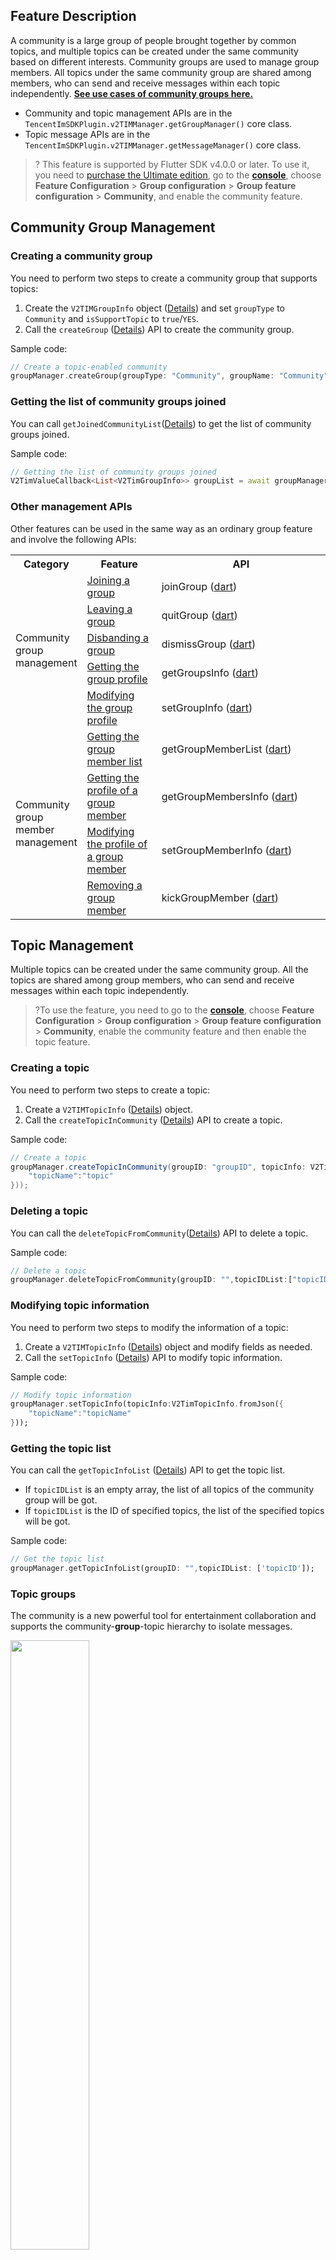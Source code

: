 ## Feature Description
A community is a large group of people brought together by common topics, and multiple topics can be created under the same community based on different interests.
Community groups are used to manage group members. All topics under the same community group are shared among members, who can send and receive messages within each topic independently.
[**See use cases of community groups here.**](https://intl.cloud.tencent.com/document/product/1047/49713)

- Community and topic management APIs are in the `TencentImSDKPlugin.v2TIMManager.getGroupManager()` core class.
- Topic message APIs are in the `TencentImSDKPlugin.v2TIMManager.getMessageManager()` core class.

>? This feature is supported by Flutter SDK v4.0.0 or later. To use it, you need to [purchase the Ultimate edition](https://www.tencentcloud.com/document/product/1047/34577), go to the [**console**](https://console.cloud.tencent.com/im/qun-setting), choose **Feature Configuration** > **Group configuration** > **Group feature configuration** > **Community**, and enable the community feature.

## Community Group Management
### Creating a community group

You need to perform two steps to create a community group that supports topics:

1. Create the `V2TIMGroupInfo` object ([Details](https://comm.qq.com/im/doc/flutter/en/SDKAPI/Class/Group/V2TimGroupInfo.html?h=V2TIMGroupInfo)) and set `groupType` to `Community` and `isSupportTopic` to `true`/`YES`.
2. Call the `createGroup` ([Details](https://comm.qq.com/im/doc/flutter/en/SDKAPI/Api/V2TIMGroupManager/createGroup.html?h=createGroup)) API to create the community group.

Sample code:

```dart
// Create a topic-enabled community
groupManager.createGroup(groupType: "Community", groupName: "Community",isSupportTopic: true);
```


### Getting the list of community groups joined
You can call `getJoinedCommunityList`([Details](https://comm.qq.com/im/doc/flutter/en/SDKAPI/Api/V2TIMGroupManager/getJoinedCommunityList.html?h=getJoinedCommunityList)) to get the list of community groups joined.

Sample code:

```dart
// Getting the list of community groups joined
V2TimValueCallback<List<V2TimGroupInfo>> groupList = await groupManager.getJoinedCommunityList();
```

### Other management APIs
Other features can be used in the same way as an ordinary group feature and involve the following APIs:

<table>
<tr>
<th width="15%">Category</th>
<th width="25%">Feature</th>
<th width="60%">API</th>
</tr>
<tr>
<td rowspan="5">Community group management</td>
<td><a href="https://intl.cloud.tencent.com/document/product/1047/48464">Joining a group</a></td>
<td>joinGroup (<a href="https://comm.qq.com/im/doc/flutter/en/SDKAPI/Api/V2TIMManager/joinGroup.html">dart</a>)</td>
</tr>
<tr>
<td><a href="https://intl.cloud.tencent.com/document/product/1047/48464">Leaving a group</a></td>
<td>quitGroup (<a href="https://comm.qq.com/im/doc/flutter/en/SDKAPI/Api/V2TIMManager/quitGroup.html">dart</a>)</td>
</tr>
<tr>
<td><a href="https://intl.cloud.tencent.com/document/product/1047/48464">Disbanding a group</a></td>
<td>dismissGroup (<a href="https://comm.qq.com/im/doc/flutter/en/SDKAPI/Api/V2TIMManager/dismissGroup.html">dart</a>)</td>
</tr>
<tr>
<td><a href="https://intl.cloud.tencent.com/document/product/1047/48183">Getting the group profile</a></td>
<td>getGroupsInfo (<a href="https://comm.qq.com/im/doc/flutter/en/SDKAPI/Api/V2TIMGroupManager/getGroupsInfo.html">dart</a>)</td>
</tr>
<tr>
<td><a href="https://intl.cloud.tencent.com/document/product/1047/48183">Modifying the group profile</a></td>
<td>setGroupInfo (<a href="https://comm.qq.com/im/doc/flutter/en/SDKAPI/Api/V2TIMGroupManager/setGroupInfo.html">dart</a>)</td>
</tr>
<tr>
<td rowspan="4">Community group member management</td>
<td><a href="https://intl.cloud.tencent.com/document/product/1047/48179">Getting the group member list</a></td>
<td>getGroupMemberList (<a href="https://comm.qq.com/im/doc/flutter/en/SDKAPI/Api/V2TIMGroupManager/getGroupMemberList.html">dart</a>)</td>
</tr>
<tr>
<td><a href="https://intl.cloud.tencent.com/document/product/1047/48176">Getting the profile of a group member</a></td>
<td>getGroupMembersInfo (<a href="https://comm.qq.com/im/doc/flutter/en/SDKAPI/Api/V2TIMGroupManager/getGroupMembersInfo.html">dart</a>)</td>
</tr>
<tr>
<td><a href="https://intl.cloud.tencent.com/document/product/1047/48176">Modifying the profile of a group member</a></td>
<td>setGroupMemberInfo (<a href="https://comm.qq.com/im/doc/flutter/en/SDKAPI/Api/V2TIMGroupManager/setGroupMemberInfo.html">dart</a>)</td>
</tr>
<tr>
<td><a href="https://intl.cloud.tencent.com/document/product/1047/48179">Removing a group member</a></td>
<td>kickGroupMember (<a href="https://comm.qq.com/im/doc/flutter/en/SDKAPI/Api/V2TIMGroupManager/kickGroupMember.html">dart</a>)</td>
</tr>
</table>


## Topic Management
Multiple topics can be created under the same community group. All the topics are shared among group members, who can send and receive messages within each topic independently.
>?To use the feature, you need to go to the [**console**](https://console.cloud.tencent.com/im/qun-setting), choose **Feature Configuration** > **Group configuration** > **Group feature configuration** > **Community**, enable the community feature and then enable the topic feature.


### Creating a topic

You need to perform two steps to create a topic:
1. Create a `V2TIMTopicInfo` ([Details](https://comm.qq.com/im/doc/flutter/en/SDKAPI/Class/Topic/V2TimTopicInfo.html)) object.
2. Call the `createTopicInCommunity` ([Details](https://comm.qq.com/im/doc/flutter/en/SDKAPI/Api/V2TIMGroupManager/createTopicInCommunity.html)) API to create a topic.

Sample code:


```java
// Create a topic
groupManager.createTopicInCommunity(groupID: "groupID", topicInfo: V2TimTopicInfo.fromJson({
    "topicName":"topic"
}));
```


### Deleting a topic
You can call the `deleteTopicFromCommunity`([Details](https://comm.qq.com/im/doc/flutter/en/SDKAPI/Api/V2TIMGroupManager/deleteTopicFromCommunity.html)) API to delete a topic.

Sample code:


```dart
// Delete a topic
groupManager.deleteTopicFromCommunity(groupID: "",topicIDList:["topicID"]);
```


### Modifying topic information
You need to perform two steps to modify the information of a topic:

1. Create a `V2TIMTopicInfo` ([Details](https://comm.qq.com/im/doc/flutter/en/SDKAPI/Class/Topic/V2TimTopicInfo.html)) object and modify fields as needed.
2. Call the `setTopicInfo` ([Details](https://comm.qq.com/im/doc/flutter/en/SDKAPI/Api/V2TIMGroupManager/setTopicInfo.html)) API to modify topic information.

Sample code:


```dart
// Modify topic information
groupManager.setTopicInfo(topicInfo:V2TimTopicInfo.fromJson({
    "topicName":"topicName"
}));
```


### Getting the topic list[](id:getTopicList)
You can call the `getTopicInfoList` ([Details](https://comm.qq.com/im/doc/flutter/en/SDKAPI/Api/V2TIMGroupManager/getTopicInfoList.html)) API to get the topic list.
- If `topicIDList` is an empty array, the list of all topics of the community group will be got.
- If `topicIDList` is the ID of specified topics, the list of the specified topics will be got.

Sample code:


```dart
// Get the topic list
groupManager.getTopicInfoList(groupID: "",topicIDList: ['topicID']);
```


### Topic groups
The community is a new powerful tool for entertainment collaboration and supports the community-**group**-topic hierarchy to isolate messages.

<img style="width:50%;" src="https://qcloudimg.tencent-cloud.cn/raw/728b38c71f25a70bcb717c3fefe29aac.png" />

The [`customInfo`](https://comm.qq.com/im/doc/flutter/en/SDKAPI/Class/Group/V2TimGroupInfo.html#custominfo) of a community saves the topic group list of the community, while the [`customString`](https://comm.qq.com/im/doc/flutter/en/SDKAPI/Class/Topic/V2TimTopicInfo.html#customstring) field of each topic stores the topic group.

- When a community is loaded, the [`customInfo`](https://comm.qq.com/im/doc/flutter/en/SDKAPI/Class/Topic/V2TimTopicInfo.html#customstring) field for the topic group list of the community (group) is used to display the group list. We recommend you store the field in the `List<String>` format.
- To get the topics in each group, traverse the topic list and get the group of each topic through the [`customString`](https://comm.qq.com/im/doc/flutter/en/SDKAPI/Class/Topic/V2TimTopicInfo.html#customstring) of [`V2TimTopicInfo`](https://comm.qq.com/im/doc/flutter/en/SDKAPI/Class/Topic/V2TimTopicInfo.html).

>? 
>
>You can customize the `key` value of the [`customInfo`](https://comm.qq.com/im/doc/flutter/en/SDKAPI/Class/Group/V2TimGroupInfo.html#custominfo) field for the topic group list of the community (group).
>The following sample code names it `topic_category`.

#### Getting the list of groups in the community

Call the `getCommunityCategoryList(String groupID)` method. Sample code:

```dart
getCommunityCategoryList(String groupID) async {
    final Map<String, String>? customInfo = await getCommunityCustomInfo(groupID);
    if(customInfo != null){
      final String? categoryListString = customInfo["topic_category"];
      if(categoryListString != null && categoryListString.isNotEmpty){
        return jsonDecode(categoryListString);
      }
    }
  }

 Future<Map<String, String>?> getCommunityCustomInfo(String groupID) async {
    V2TimValueCallback<List<V2TimGroupInfoResult>> res =
        await TencentImSDKPlugin.v2TIMManager
            .getGroupManager().getGroupsInfo(groupIDList: [groupID]);
    if(res.code != 0){
      final V2TimGroupInfoResult? groupInfo = res.data?[0];
      if(groupInfo != null){
        Map<String, String>? customInfo = groupInfo.groupInfo?.customInfo;
        return customInfo;
      }
    }
    return null;
  }
```

#### Configuring the group list for the community

You just need to modify the `customInfo` in `groupInfo`. Here is a `Map`, and the `key` value is the name of the field for the topic group list you defined.

The `getCommunityCustomInfo` method is implemented in the above section. Sample code:

```dart
setCommunityCategoryList(String groupID, String groupType, List<String> newCategoryList) async {
    final Map<String, String>? customInfo = await getCommunityCustomInfo(groupID);
    customInfo?["topic_category"] = jsonEncode(newCategoryList);
    TencentImSDKPlugin.v2TIMManager
        .getGroupManager()
        .setGroupInfo(info: V2TimGroupInfo(
      customInfo: customInfo,
      groupID: groupID,
      groupType: groupType,
      // ...Other profiles
    ));
  }
```

#### Adding a topic to a group

It is recommended that you pass in JSON strings into `V2TimTopicInfo customString`.
For example, the recommended format for `categoryName` in the code below is `{"category":"Group 1"}`.

Sample code:

```dart
addCategoryForTopic(String groupID, String categoryName) {
    TencentImSDKPlugin.v2TIMManager.getGroupManager().setTopicInfo(
      topicInfo: V2TimTopicInfo(
        customString: categoryName
      ),
      groupID: groupID, // Group ID of the topic
    );
  }
```

#### Getting the topic group

Use the `customString` after [getting the topic list](#getTopicList).

### Listening for topic callbacks
In `V2TIMGroupListener` ([Details](https://comm.qq.com/im/doc/flutter/en/SDKAPI/Class/Listener/V2TimGroupListener.html)), topic related callback methods `onTopicCreated`, `onTopicDeleted`, and `onTopicInfoChanged` are added for topic event listening. 

Sample code:


```dart
V2TIMGroupListener v2TIMGroupListener = new V2TIMGroupListener() {
 onTopicCreated(String groupID, String topicID) {
  	// Listen for topic creation notifications
  }

  onTopicDeleted(String groupID, List<String> topicIDList) {
  	// Listen for topic deletion notifications
  }
	onTopicInfoChanged(String groupID, V2TIMTopicInfo topicInfo) {
  	// Listen for topic information update notifications
  }
};
V2TIMManager.getInstance().addGroupListener(v2TIMGroupListener);
```



## Topic Messages
Topic messages can be used in the same way as ordinary messages and involve the following APIs:

<table>
<tr>
<th width="15%">Feature</th>
<th width="40%">API</th>
<th width="30%">Description</th>
</tr>
<tr>
<td>Sends a message</td>
<td>sendMessage (<a href="https://comm.qq.com/im/doc/flutter/en/SDKAPI/Api/V2TIMMessageManager/sendMessage.html">dart</a>)</td>
<td>Set `groupID` to the topic ID.</td>
</tr>
<tr>
<td>Receives a message</td>
<td>`onRecvNewMessage` method in `V2TIMAdvancedMsgListener` (<a href="https://comm.qq.com/im/doc/flutter/en/SDKAPI/Class/Listener/V2TimAdvancedMsgListener.html">dart</a>)</td>
<td>Set `groupID` in the message to the topic ID.</td>
</tr>
<tr>
<td>Marks a message as read</td>
<td>markGroupMessageAsRead (<a href="https://comm.qq.com/im/doc/flutter/en/SDKAPI/Api/V2TIMMessageManager/markGroupMessageAsRead.html">dart</a>)</td>
<td>Set `groupID` to the topic ID.</td>
</tr>
<tr>
<td>Gets historical messages</td>
<td>getGroupHistoryMessageList (<a href="https://comm.qq.com/im/doc/flutter/en/SDKAPI/Api/V2TIMMessageManager/getGroupHistoryMessageList.html">dart</a>)</td>
<td>Set `groupID` to the topic ID.</td>
</tr>
<tr>
<td>Recalls a message</td>
<td>revokeMessage (<a href="https://comm.qq.com/im/doc/flutter/en/SDKAPI/Api/V2TIMMessageManager/revokeMessage.html">dart</a>)</td>
<td>Set `groupID` to the topic ID.</td>
</tr>
</table>
